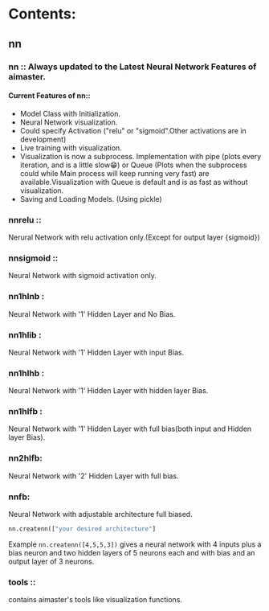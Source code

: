 Contents:  
========
nn
--

### nn		:: Always updated to the Latest Neural Network Features of aimaster.

#### Current Features of nn::

- Model Class with Initialization.
- Neural Network visualization.
- Could specify Activation ("relu" or "sigmoid".Other activations are in development)
- Live training with visualization.
- Visualization is now a subprocess. Implementation with pipe (plots every iteration, and is a little slow😁) or Queue (Plots when the subprocess could while Main process will keep running very fast) are available.Visualization with Queue is default and is as fast as without visualization.
- Saving and Loading Models. (Using pickle)

### nnrelu ::  
 Nerural Network with relu activation only.(Except for output layer {sigmoid})  

### nnsigmoid ::  
 Neural Network with sigmoid activation only.

### nn1hlnb :  
 Neural Network with '1' Hidden Layer and No Bias.  
### nn1hlib :  
 Neural Network with '1' Hidden Layer with input Bias.  
### nn1hlhb :  
 Neural Network with '1' Hidden Layer with hidden layer Bias.  
### nn1hlfb :  
 Neural Network with '1' Hidden Layer with full bias(both input and Hidden layer Bias).  
### nn2hlfb:  
 Neural Network with '2' Hidden Layer with full bias.  
### nnfb:  
 Neural Network with adjustable architecture full biased.

```python
nn.createnn(["your desired architecture"]
```
Example ```nn.createnn([4,5,5,3])``` gives a 
neural network with 4 inputs plus a bias neuron and two hidden layers of 5 neurons each and with bias and an output layer of 3 neurons.
  
### tools ::  
 contains aimaster's tools like visualization functions.
